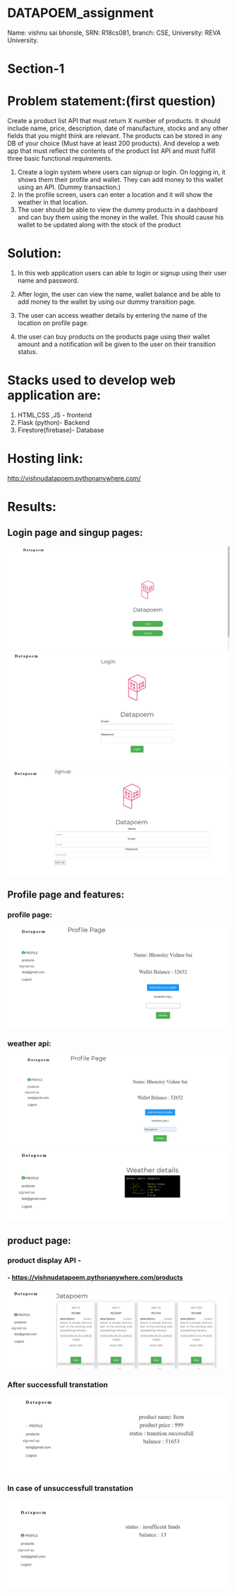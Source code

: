 # DATAPOEM_assignment

Name: vishnu sai bhonsle,
SRN: R18cs081,
branch: CSE,
University: REVA University.

# Section-1 

# Problem statement:(first question)

Create a product list API that must return X number of products. It should include name, price, description, date of manufacture, stocks and any other fields that you might think are relevant. The products can be stored in any DB of your choice (Must have at least 200 products). And develop a web app that must reflect the contents of the product list API and must fulfill three basic functional requirements.
1. Create a login system where users can signup or login. On logging in, it shows them their profile and wallet. They can add money to this wallet using an API. (Dummy transaction.) 
2.  In the profile screen, users can enter a location and it will show the weather in that location.
3.  The user should be able to view the dummy products in a dashboard and can buy them using the money in the wallet. This should cause his wallet to be updated along with the stock of the product

# Solution:

1) In this web application users can able to login or signup using their user name and password.

 2) After login, the user can view the name, wallet balance and be able to add money to the wallet by using our dummy transition page.

3) The user can access weather details by entering the name of the location on profile page.


4)  the user can buy products on the products page using their wallet amount and a notification will be given to the user on their transition status.

# Stacks used to develop web application are:

1) HTML,CSS ,JS -  frontend
2) Flask (python)- Backend
3) Firestore(firebase)- Database

# Hosting link:

http://vishnudatapoem.pythonanywhere.com/

# Results:

## Login page and singup pages:

![alt text](https://github.com/vishnu4044/DATAPOEM_assignment/blob/main/images/img1.png?raw=true)
![alt text](https://github.com/vishnu4044/DATAPOEM_assignment/blob/main/images/img2.png?raw=true)
![alt text](https://github.com/vishnu4044/DATAPOEM_assignment/blob/main/images/img3.png?raw=true)


## Profile page and features:

### profile page:
![alt text](https://github.com/vishnu4044/DATAPOEM_assignment/blob/main/images/img4.png?raw=true)
### weather api:
![alt text](https://github.com/vishnu4044/DATAPOEM_assignment/blob/main/images/img5.png?raw=true)
![alt text](https://github.com/vishnu4044/DATAPOEM_assignment/blob/main/images/img6.png?raw=true)


## product page:

### product display API -

#### - https://vishnudatapoem.pythonanywhere.com/products

![alt text](https://github.com/vishnu4044/DATAPOEM_assignment/blob/main/images/img7.png?raw=true)

### After successfull transtation

![alt text](https://github.com/vishnu4044/DATAPOEM_assignment/blob/main/images/img8.png?raw=true)

### In case of unsuccessfull transtation

![alt text](https://github.com/vishnu4044/DATAPOEM_assignment/blob/main/images/img9.png?raw=true)
